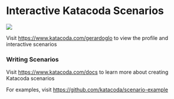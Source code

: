 # Interactive Katacoda Scenarios

[![](http://shields.katacoda.com/katacoda/gerardoglo/count.svg)](https://www.katacoda.com/gerardoglo "Get your profile on Katacoda.com")

Visit https://www.katacoda.com/gerardoglo to view the profile and interactive scenarios

### Writing Scenarios
Visit https://www.katacoda.com/docs to learn more about creating Katacoda scenarios

For examples, visit https://github.com/katacoda/scenario-example
